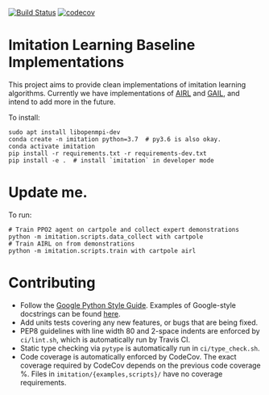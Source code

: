 [![Build Status](https://travis-ci.com/HumanCompatibleAI/imitation.svg?branch=master)](https://travis-ci.com/HumanCompatibleAI/imitation)
[![codecov](https://codecov.io/gh/HumanCompatibleAI/imitation/branch/master/graph/badge.svg)](https://codecov.io/gh/HumanCompatibleAI/imitation)

# Imitation Learning Baseline Implementations

This project aims to provide clean implementations of imitation learning algorithms.
Currently we have implementations of [AIRL](https://arxiv.org/abs/1710.11248) and 
[GAIL](https://arxiv.org/abs/1606.03476), and intend to add more in the future.

To install:
```
sudo apt install libopenmpi-dev
conda create -n imitation python=3.7  # py3.6 is also okay.
conda activate imitation
pip install -r requirements.txt -r requirements-dev.txt
pip install -e .  # install `imitation` in developer mode
```

# Update me.
To run:
```
# Train PPO2 agent on cartpole and collect expert demonstrations
python -m imitation.scripts.data_collect with cartpole
# Train AIRL on from demonstrations
python -m imitation.scripts.train with cartpole airl
```

# Contributing
  * Follow the [Google Python Style Guide](http://google.github.io/styleguide/pyguide.html). Examples of Google-style
docstrings can be found [here](https://sphinxcontrib-napoleon.readthedocs.io/en/latest/example_google.html).
  * Add units tests covering any new features, or bugs that are being fixed.
  * PEP8 guidelines with line width 80 and 2-space indents are enforced by `ci/lint.sh`,
which is automatically run by Travis CI.
  * Static type checking via `pytype` is automatically run in `ci/type_check.sh`.
  * Code coverage is automatically enforced by CodeCov.
    The exact coverage required by CodeCov depends on the previous
    code coverage %. Files in `imitation/{examples,scripts}/` have no
    coverage requirements.
